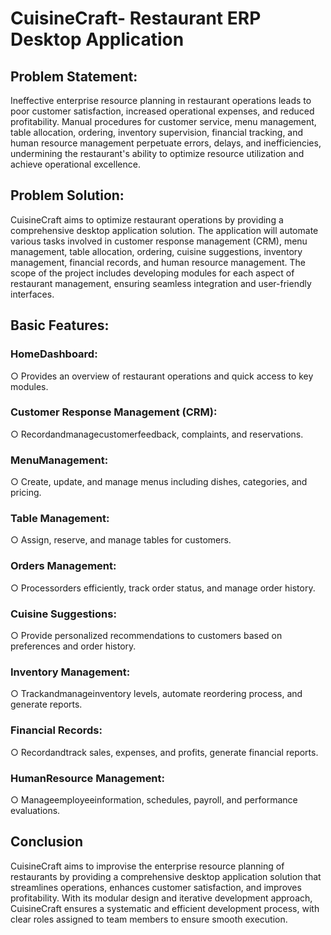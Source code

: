 <h1>CuisineCraft- Restaurant ERP Desktop Application</h1>

 <h2>Problem Statement:</h2>
 Ineffective enterprise resource planning in restaurant operations leads to poor customer
 satisfaction, increased operational expenses, and reduced profitability. Manual
 procedures for customer service, menu management, table allocation, ordering,
 inventory supervision, financial tracking, and human resource management perpetuate
 errors, delays, and inefficiencies, undermining the restaurant's ability to optimize
 resource utilization and achieve operational excellence.
 
 <h2>Problem Solution:</h2>
 CuisineCraft aims to optimize restaurant operations by providing a comprehensive
 desktop application solution. The application will automate various tasks involved in
 customer response management (CRM), menu management, table allocation, ordering,
 cuisine suggestions, inventory management, financial records, and human resource
 management. The scope of the project includes developing modules for each aspect of
 restaurant management, ensuring seamless integration and user-friendly interfaces.
 
 <h2>Basic Features:</h2>
 <h3>HomeDashboard:</h3>
 ○ Provides an overview of restaurant operations and quick access to key
 modules.
 <h3>Customer Response Management (CRM):</h3>
 ○ Recordandmanagecustomerfeedback, complaints, and reservations.
 <h3>MenuManagement:</h3>
 ○ Create, update, and manage menus including dishes, categories, and
 pricing.
<h3> Table Management:</h3>
 ○ Assign, reserve, and manage tables for customers.
<h3>Orders Management:</h3>
 ○ Processorders efficiently, track order status, and manage order history.
 <h3>Cuisine Suggestions:</h3>
 ○ Provide personalized recommendations to customers based on
 preferences and order history.
 <h3>Inventory Management:</h3>
 ○ Trackandmanageinventory levels, automate reordering process, and
 generate reports.
 <h3>Financial Records:</h3>
 ○ Recordandtrack sales, expenses, and profits, generate financial reports.
 <h3>HumanResource Management:</h3>
 ○ Manageemployeeinformation, schedules, payroll, and performance
 evaluations.
 
 
<h2>Conclusion</h2>
 CuisineCraft aims to improvise the enterprise resource planning of restaurants by
 providing a comprehensive desktop application solution that streamlines operations,
 enhances customer satisfaction, and improves profitability. With its modular design and
 iterative development approach, CuisineCraft ensures a systematic and efficient
 development process, with clear roles assigned to team members to ensure smooth
 execution.
